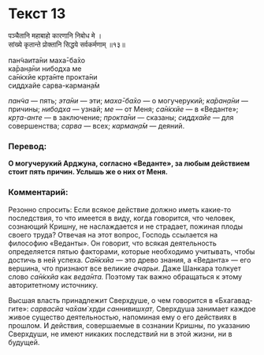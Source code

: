 # Текст 13

पञ्चैतानि महाबाहो कारणानि निबोध मे ।  
सांख्ये कृतान्ते प्रोक्तानि सिद्धये सर्वकर्मणाम् ॥१३॥

пан̃чаита̄ни маха̄-ба̄хо  
ка̄ран̣а̄ни нибодха ме  
са̄н̇кхйе кр̣та̄нте прокта̄ни  
сиддхайе сарва-карман̣а̄м

_пан̃ча_ — пять; _эта̄ни_ — эти; _маха̄-ба̄хо_ — о могучерукий; _ка̄ран̣а̄ни_ — причины; _нибодха_ — узнай; _ме_ — от Меня; _са̄н̇кхйе_ — в «Веданте»; _кр̣та-анте_ — в заключение; _прокта̄ни_ — сказаны; _сиддхайе_ — для совершенства; _сарва_ — всех; _карман̣а̄м_ — деяний.

### Перевод:

**О могучерукий Арджуна, согласно «Веданте», за любым действием стоит пять причин. Услышь же о них от Меня.**

### Комментарий:

Резонно спросить: Если всякое действие должно иметь какие-то последствия, то что имеется в виду, когда говорится, что человек, сознающий Кришну, не наслаждается и не страдает, пожиная плоды своего труда? Отвечая на этот вопрос, Господь ссылается на философию «Веданты». Он говорит, что всякая деятельность определяется пятью факторами, которые необходимо учитывать, чтобы достичь в ней успеха. _Са̄н̇кхйа_ — это древо знания, а «Веданта» — его вершина, что признают все великие _ачарьи_. Даже Шанкара толкует слово _са̄н̇кхйа_ как _веда̄нта._ Поэтому так важно обращаться к этому авторитетному источнику.

Высшая власть принадлежит Сверхдуше, о чем говорится в «Бхагавад-гите»: _сарвасйа ча̄хам̇ хр̣ди саннивишх̣ат̣_. Сверхдуша занимает каждое живое существо деятельностью, напоминая ему о его действиях в прошлом. И действия, совершаемые в сознании Кришны, по указанию Сверхдуши, не имеют никаких последствий ни в этой жизни, ни в будущей.